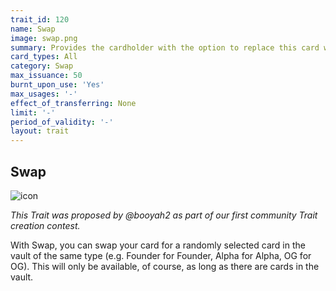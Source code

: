 ```yaml
---
trait_id: 120
name: Swap
image: swap.png
summary: Provides the cardholder with the option to replace this card with a randomly selected card from the vault of the same type. Only while vault cards are available.
card_types: All
category: Swap
max_issuance: 50
burnt_upon_use: 'Yes'
max_usages: '-'
effect_of_transferring: None
limit: '-'
period_of_validity: '-'
layout: trait
---
```


## Swap

![icon](/assets/images/trait-icons/{{page.image}})

*This Trait was proposed by @booyah2 as part of our first community Trait creation contest.* 

With Swap, you can swap your card for a randomly selected card in the vault of the same type (e.g. Founder for Founder, Alpha for Alpha, OG for OG). This will only be available, of course, as long as there are cards in the vault.
